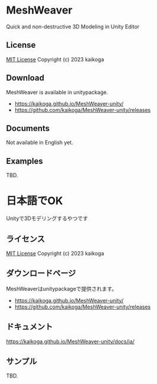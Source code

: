# MeshWeaver

Quick and non-destructive 3D Modeling in Unity Editor

## License

[MIT License](LICENSE.md) Copyright (c) 2023 kaikoga

## Download

MeshWeaver is available in unitypackage.

- https://kaikoga.github.io/MeshWeaver-unity/
- https://github.com/kaikoga/MeshWeaver-unity/releases

## Documents

Not available in English yet.

## Examples

TBD.

# 日本語でOK

Unityで3Dモデリングするやつです

## ライセンス

[MIT License](LICENSE.md) Copyright (c) 2023 kaikoga

## ダウンロードページ

MeshWeaverはunitypackageで提供されます。
- https://kaikoga.github.io/MeshWeaver-unity/
- https://github.com/kaikoga/MeshWeaver-unity/releases

## ドキュメント

https://kaikoga.github.io/MeshWeaver-unity/docs/ja/

## サンプル

TBD.
